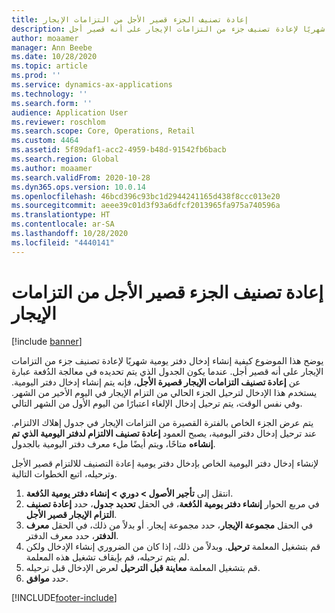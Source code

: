 ```yaml
---
title: إعادة تصنيف الجزء قصير الأجل من التزامات الإيجار
description: يوضح هذا الموضوع كيفية إنشاء إدخال دفتر يومية شهريًا لإعادة تصنيف جزء من التزامات الإيجار على أنه قصير أجل.
author: moaamer
manager: Ann Beebe
ms.date: 10/28/2020
ms.topic: article
ms.prod: ''
ms.service: dynamics-ax-applications
ms.technology: ''
ms.search.form: ''
audience: Application User
ms.reviewer: roschlom
ms.search.scope: Core, Operations, Retail
ms.custom: 4464
ms.assetid: 5f89daf1-acc2-4959-b48d-91542fb6bacb
ms.search.region: Global
ms.author: moaamer
ms.search.validFrom: 2020-10-28
ms.dyn365.ops.version: 10.0.14
ms.openlocfilehash: 46bcd396c93bc1d2944241165d438f8ccc013e20
ms.sourcegitcommit: aeee39c01d3f93a6dfcf2013965fa975a740596a
ms.translationtype: HT
ms.contentlocale: ar-SA
ms.lasthandoff: 10/28/2020
ms.locfileid: "4440141"
---
```

# <a name="reclassify-the-short-term-portion-of-lease-liability"></a>إعادة تصنيف الجزء قصير الأجل من التزامات الإيجار

[!include [banner](../includes/banner.md)]

يوضح هذا الموضوع كيفية إنشاء إدخال دفتر يومية شهريًا لإعادة تصنيف جزء من التزامات الإيجار على أنه قصير أجل. عندما يكون الجدول الذي يتم تحديده في معالجة الدُفعة عبارة عن **إعادة تصنيف التزامات الإيجار قصيرة الأجل**، فإنه يتم إنشاء إدخال دفتر اليومية. يستخدم هذا الإدخال لترحيل الجزء الحالي من التزام الإيجار في اليوم الأخير من الشهر. وفي نفس الوقت، يتم ترحيل إدخال الإلغاء اعتبارًا من اليوم الأول من الشهر التالي.

يتم عرض الجزء الخاص بالفترة القصيرة من التزامات الإيجار في جدول إهلاك الالتزام. عند ترحيل إدخال دفتر اليومية، يصبح العمود **إعادة تصنيف الالتزام لدفتر اليومية الذي تم إنشاءه** متاحًا، ويتم أيضًا ملء معرف دفتر اليومية بالجدول.

لإنشاء إدخال دفتر اليومية الخاص بإدخال دفتر يومية إعادة التصنيف للالتزام قصير الأجل وترحيله، اتبع الخطوات التالية.

1. انتقل إلى **تأجير الأصول \> دوري \> إنشاء دفتر يومية الدُفعة**.
2. في مربع الحوار **إنشاء دفتر يومية الدُفعة**، في الحقل **تحديد جدول**، حدد **إعادة تصنيف التزام الإيجار قصير الأجل**.
3. في الحقل **مجموعة الإيجار**، حدد مجموعة إيجار. أو بدلاً من ذلك، في الحقل **معرف الدفتر**، حدد معرف الدفتر.
4. قم بتشغيل المعلمة **ترحيل**. وبدلاً من ذلك، إذا كان من الضروري إنشاء الإدخال ولكن لم يتم ترحيله، قم بإيقاف تشغيل هذه المعلمة.
5. قم بتشغيل المعلمة **معاينة قبل الترحيل** لعرض الإدخال قبل ترحيله.
6. حدد **موافق**.


[!INCLUDE[footer-include](../../includes/footer-banner.md)]